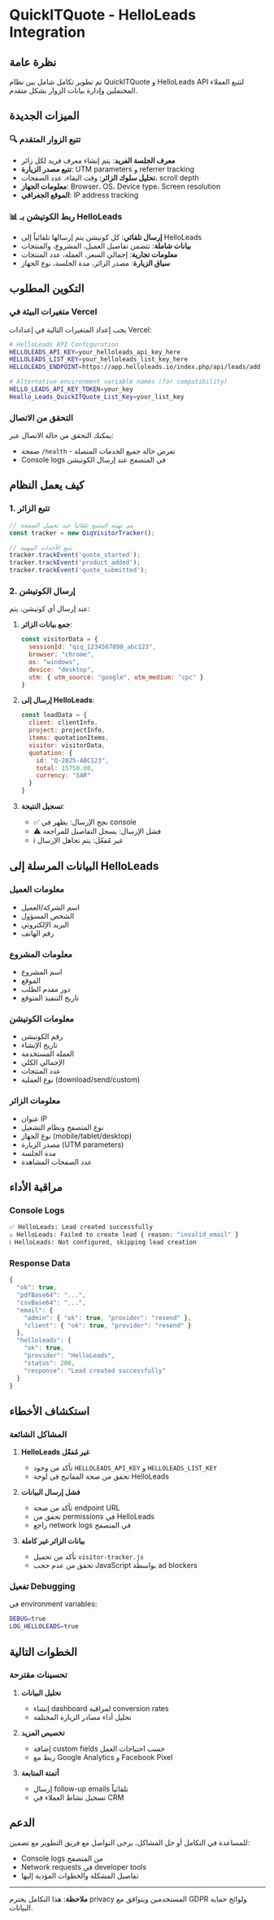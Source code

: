 # QuickITQuote - HelloLeads Integration

## نظرة عامة

تم تطوير تكامل شامل بين نظام QuickITQuote و HelloLeads API لتتبع العملاء المحتملين وإدارة بيانات الزوار بشكل متقدم.

## الميزات الجديدة

### 🔍 تتبع الزوار المتقدم

- **معرف الجلسة الفريد**: يتم إنشاء معرف فريد لكل زائر
- **تتبع مصدر الزيارة**: UTM parameters و referrer tracking
- **تحليل سلوك الزائر**: وقت البقاء، عدد الصفحات، scroll depth
- **معلومات الجهاز**: Browser، OS، Device type، Screen resolution
- **الموقع الجغرافي**: IP address tracking

### 📊 ربط الكوتيشن بـ HelloLeads

- **إرسال تلقائي**: كل كوتيشن يتم إرسالها تلقائياً إلى HelloLeads
- **بيانات شاملة**: تتضمن تفاصيل العميل، المشروع، والمنتجات
- **معلومات تجارية**: إجمالي السعر، العملة، عدد المنتجات
- **سياق الزيارة**: مصدر الزائر، مدة الجلسة، نوع الجهاز

## التكوين المطلوب

### متغيرات البيئة في Vercel

يجب إعداد المتغيرات التالية في إعدادات Vercel:

```bash
# HelloLeads API Configuration
HELLOLEADS_API_KEY=your_helloleads_api_key_here
HELLOLEADS_LIST_KEY=your_helloleads_list_key_here
HELLOLEADS_ENDPOINT=https://app.helloleads.io/index.php/api/leads/add

# Alternative environment variable names (for compatibility)
HELLO_LEADS_API_KEY_TOKEN=your_key
Heallo_Leads_QuickITQuote_List_Key=your_list_key
```

### التحقق من الاتصال

يمكنك التحقق من حالة الاتصال عبر:
- صفحة `/health` - تعرض حالة جميع الخدمات المتصلة
- Console logs في المتصفح عند إرسال الكوتيشن

## كيف يعمل النظام

### 1. تتبع الزائر

```javascript
// يتم تهيئة المتتبع تلقائياً عند تحميل الصفحة
const tracker = new QiqVisitorTracker();

// تتبع الأحداث المهمة
tracker.trackEvent('quote_started');
tracker.trackEvent('product_added');
tracker.trackEvent('quote_submitted');
```

### 2. إرسال الكوتيشن

عند إرسال أي كوتيشن، يتم:

1. **جمع بيانات الزائر**:
   ```javascript
   const visitorData = {
     sessionId: "qiq_1234567890_abc123",
     browser: "chrome",
     os: "windows",
     device: "desktop",
     utm: { utm_source: "google", utm_medium: "cpc" }
   }
   ```

2. **إرسال إلى HelloLeads**:
   ```javascript
   const leadData = {
     client: clientInfo,
     project: projectInfo,
     items: quotationItems,
     visitor: visitorData,
     quotation: {
       id: "Q-2025-ABC123",
       total: 15750.00,
       currency: "SAR"
     }
   }
   ```

3. **تسجيل النتيجة**:
   - ✅ نجح الإرسال: يظهر في console
   - ⚠️ فشل الإرسال: يسجل التفاصيل للمراجعة
   - ℹ️ غير مُفعّل: يتم تجاهل الإرسال

## البيانات المرسلة إلى HelloLeads

### معلومات العميل
- اسم الشركة/العميل
- الشخص المسؤول
- البريد الإلكتروني
- رقم الهاتف

### معلومات المشروع
- اسم المشروع
- الموقع
- دور مقدم الطلب
- تاريخ التنفيذ المتوقع

### معلومات الكوتيشن
- رقم الكوتيشن
- تاريخ الإنشاء
- العملة المستخدمة
- الإجمالي الكلي
- عدد المنتجات
- نوع العملية (download/send/custom)

### معلومات الزائر
- عنوان IP
- نوع المتصفح ونظام التشغيل
- نوع الجهاز (mobile/tablet/desktop)
- مصدر الزيارة (UTM parameters)
- مدة الجلسة
- عدد الصفحات المشاهدة

## مراقبة الأداء

### Console Logs
```bash
✅ HelloLeads: Lead created successfully
⚠️ HelloLeads: Failed to create lead { reason: "invalid_email" }
ℹ️ HelloLeads: Not configured, skipping lead creation
```

### Response Data
```javascript
{
  "ok": true,
  "pdfBase64": "...",
  "csvBase64": "...",
  "email": {
    "admin": { "ok": true, "provider": "resend" },
    "client": { "ok": true, "provider": "resend" }
  },
  "helloleads": {
    "ok": true,
    "provider": "HelloLeads",
    "status": 200,
    "response": "Lead created successfully"
  }
}
```

## استكشاف الأخطاء

### المشاكل الشائعة

1. **HelloLeads غير مُفعّل**
   - تأكد من وجود `HELLOLEADS_API_KEY` و `HELLOLEADS_LIST_KEY`
   - تحقق من صحة المفاتيح في لوحة HelloLeads

2. **فشل إرسال البيانات**
   - تأكد من صحة endpoint URL
   - تحقق من permissions في HelloLeads
   - راجع network logs في المتصفح

3. **بيانات الزائر غير كاملة**
   - تأكد من تحميل `visitor-tracker.js`
   - تحقق من عدم حجب JavaScript بواسطة ad blockers

### تفعيل Debugging

في environment variables:
```bash
DEBUG=true
LOG_HELLOLEADS=true
```

## الخطوات التالية

### تحسينات مقترحة

1. **تحليل البيانات**
   - إنشاء dashboard لمراقبة conversion rates
   - تحليل أداء مصادر الزيارة المختلفة

2. **تخصيص المزيد**
   - إضافة custom fields حسب احتياجات العمل
   - ربط مع Google Analytics و Facebook Pixel

3. **أتمتة المتابعة**
   - إرسال follow-up emails تلقائياً
   - تسجيل نشاط العملاء في CRM

## الدعم

للمساعدة في التكامل أو حل المشاكل، يرجى التواصل مع فريق التطوير مع تضمين:

- Console logs من المتصفح
- Network requests في developer tools
- تفاصيل المشكلة والخطوات المؤدية إليها

---

**ملاحظة**: هذا التكامل يحترم privacy المستخدمين ويتوافق مع GDPR ولوائح حماية البيانات.